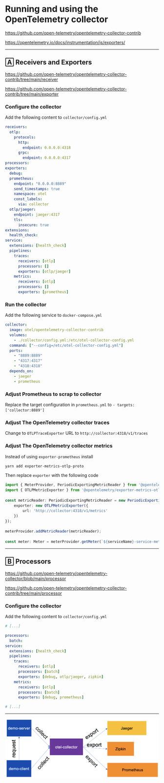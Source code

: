 # Running and using the OpenTelemetry collector

https://github.com/open-telemetry/opentelemetry-collector-contrib

https://opentelemetry.io/docs/instrumentation/js/exporters/

---

## 🄰 Receivers and Exporters

https://github.com/open-telemetry/opentelemetry-collector-contrib/tree/main/receiver

https://github.com/open-telemetry/opentelemetry-collector-contrib/tree/main/exporter

### Configure the collector
Add the following content to `collector/config.yml`

```yml
receivers:
  otlp:
    protocols:
      http:
        endpoint: 0.0.0.0:4318
      grpc:
        endpoint: 0.0.0.0:4317
processors:
exporters:
  debug:
  prometheus:
    endpoint: "0.0.0.0:8889"
    send_timestamps: true
    namespace: otel
    const_labels:
      via: collector
  otlp/jaeger:
    endpoint: jaeger:4317
    tls:
      insecure: true
extensions:
  health_check:
service:
  extensions: [health_check]
  pipelines:
    traces:
      receivers: [otlp]
      processors: []
      exporters: [otlp/jaeger]
    metrics:
      receivers: [otlp]
      processors: []
      exporters: [prometheus]
```

### Run the collector
Add the following service to `docker-compose.yml`

```yml
collector:
  image: otel/opentelemetry-collector-contrib
  volumes:
    - ./collector/config.yml:/etc/otel-collector-config.yml
  command: ["--config=/etc/otel-collector-config.yml"]
  ports:
    - "8889:8889"
    - "4317:4317"
    - "4318:4318"
  depends_on:
    - jaeger
    - prometheus
```

### Adjust Prometheus to scrap to collector
Replace the target configuration in `prometheus.yml` to `- targets: ['collector:8889']`

### Adjust The OpenTelemetry collector traces
Change to `OTLPTraceExporter` URL to `http://collector:4318/v1/traces`

### Adjust The OpenTelemetry collector metrics
Instead of using `exporter-prometheus` install

```bash
yarn add exporter-metrics-otlp-proto
```

Then replace `exporter` with the following code

```typescript
import { MeterProvider, PeriodicExportingMetricReader } from '@opentelemetry/sdk-metrics';
import { OTLPMetricExporter } from '@opentelemetry/exporter-metrics-otlp-proto';

const metricReader: PeriodicExportingMetricReader = new PeriodicExportingMetricReader({
    exporter: new OTLPMetricExporter({
        url: 'http://collector:4318/v1/metrics'
    })
});

meterProvider.addMetricReader(metricReader);

const meter: Meter = meterProvider.getMeter(`${serviceName}-service-meter`);
```

--- 

## 🄱 Processors

https://github.com/open-telemetry/opentelemetry-collector/blob/main/processor

https://github.com/open-telemetry/opentelemetry-collector-contrib/tree/main/processor

### Configure the collector
Add the following content to `collector/config.yml`

```yml
# [...]
```

```yml
processors:
  batch:
service:
  extensions: [health_check]
  pipelines:
    traces:
      receivers: [otlp]
      processors: [batch]
      exporters: [debug, otlp/jaeger, zipkin]
    metrics:
      receivers: [otlp]
      processors: [batch]
      exporters: [debug, prometheus]
```

```yml
# [...]
```

---

![qr-code](./assets/demo-arch.png)
